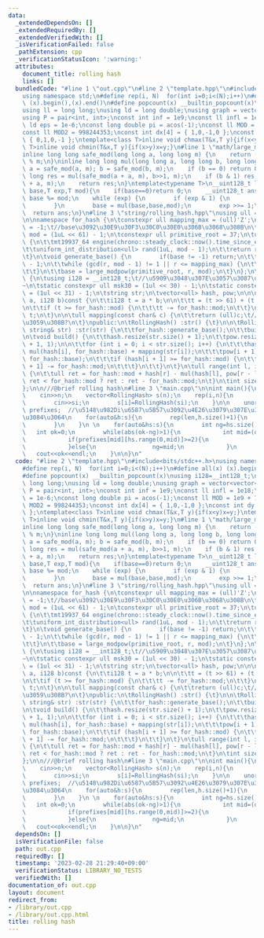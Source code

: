 ```yaml
---
data:
  _extendedDependsOn: []
  _extendedRequiredBy: []
  _extendedVerifiedWith: []
  _isVerificationFailed: false
  _pathExtension: cpp
  _verificationStatusIcon: ':warning:'
  attributes:
    document_title: rolling hash
    links: []
  bundledCode: "#line 1 \"out.cpp\"\n#line 2 \"template.hpp\"\n#include<bits/stdc++.h>\n\
    using namespace std;\n#define rep(i, N)  for(int i=0;i<(N);i++)\n#define all(x)\
    \ (x).begin(),(x).end()\n#define popcount(x) __builtin_popcount(x)\nusing i128=__int128_t;\n\
    using ll = long long;\nusing ld = long double;\nusing graph = vector<vector<int>>;\n\
    using P = pair<int, int>;\nconst int inf = 1e9;\nconst ll infl = 1e18;\nconst\
    \ ld eps = 1e-6;\nconst long double pi = acos(-1);\nconst ll MOD = 1e9 + 7;\n\
    const ll MOD2 = 998244353;\nconst int dx[4] = { 1,0,-1,0 };\nconst int dy[4] =\
    \ { 0,1,0,-1 };\ntemplate<class T>inline void chmax(T&x,T y){if(x<y)x=y;}\ntemplate<class\
    \ T>inline void chmin(T&x,T y){if(x>y)x=y;}\n#line 1 \"math/large_mod.hpp\"\n\
    inline long long safe_mod(long long a, long long m) {\n    return (a % m + m)\
    \ % m;\n}\ninline long long mul(long long a, long long b, long long m) {\n   \
    \ a = safe_mod(a, m); b = safe_mod(b, m);\n    if (b == 0) return 0;\n    long\
    \ long res = mul(safe_mod(a + a, m), b>>1, m);\n    if (b & 1) res = safe_mod(res\
    \ + a, m);\n    return res;\n}\ntemplate<typename T>\n__uint128_t large_modpow(T\
    \ base,T exp,T mod){\n    if(base==0)return 0;\n    __uint128_t ans = 1;\n   \
    \ base %= mod;\n    while (exp) {\n        if (exp & 1) {\n            ans = mul(ans,base,mod);\n\
    \        }\n        base = mul(base,base,mod);\n        exp >>= 1;\n    }\n  \
    \  return ans;\n}\n#line 3 \"string/rolling_hash.hpp\"\nusing ull = uint_fast64_t;\n\
    \n\nnamespace for_hash {\n\tconstexpr ull mapping_max = (ull)'Z';\n\tull base\
    \ = -1;\t//base\u3092\u30E9\u30F3\u30C0\u30E0\u306B\u3068\u308B\n\tconstexpr ull\
    \ mod = (1uL << 61) - 1;\n\tconstexpr ull primitive_root = 37;\n\tull strong_rand()\
    \ {\n\t\tmt19937_64 engine(chrono::steady_clock::now().time_since_epoch().count());\n\
    \t\tuniform_int_distribution<ull> rand(1uL, mod - 1);\n\t\treturn rand(engine);\n\
    \t}\n\tvoid generate_base() {\n        if(base != -1) return;\n\t\tull r = mod\
    \ - 1;\n\t\twhile (gcd(r, mod - 1) != 1 || r <= mapping_max) {\n\t\t\tr = strong_rand();\n\
    \t\t}\n\t\tbase = large_modpow(primitive_root, r, mod);\n\t}\n};\n\nclass RollingHash\
    \ {\n\tusing i128 = __int128_t;\t//\u5909\u3048\u307E\u3057\u3087\u3046\u306D\
    ~\n\tstatic constexpr ull msk30 = (1ul << 30) - 1;\n\tstatic constexpr ull msk61\
    \ = (1ul << 31) - 1;\n\tstring str;\n\tvector<ull> hash, pow;\n\n\n\tull mul(i128\
    \ a, i128 b)const {\n\t\ti128 t = a * b;\n\n\t\tt = (t >> 61) + (t & for_hash::mod);\n\
    \n\t\tif (t >= for_hash::mod) {\n\t\t\tt -= for_hash::mod;\n\t\t}\n\n\n\t\treturn\
    \ t;\n\t}\n\n\tull mapping(const char& c) {\n\t\treturn (ull)c;\t//\u5909\u66F4\
    \u3059\u308B?\n\t}\npublic:\n\tRollingHash() :str() {\t}\n\n\tRollingHash(const\
    \ string& str) :str(str) {\n\t\tfor_hash::generate_base();\n\t\tbuild();\n\t}\n\
    \n\tvoid build() {\n\t\thash.resize(str.size() + 1);\n\t\tpow.resize(str.size()\
    \ + 1, 1);\n\n\t\tfor (int i = 0; i < str.size(); i++) {\n\t\t\thash[i + 1] =\
    \ mul(hash[i], for_hash::base) + mapping(str[i]);\n\t\t\tpow[i + 1] = mul(pow[i],\
    \ for_hash::base);\n\t\t\tif (hash[i + 1] >= for_hash::mod) {\n\t\t\t\thash[i\
    \ + 1] -= for_hash::mod;\n\t\t\t}\n\t\t}\n\t}\n\tull range(int l, int r) const\
    \ {\n\t\tull ret = for_hash::mod + hash[r] - mul(hash[l], pow[r - l]);\n\t\treturn\
    \ ret < for_hash::mod ? ret : ret - for_hash::mod;\n\t}\n\tint size(){return str.size();}\n\
    };\n\n///@brief rolling hash\n#line 3 \"main.cpp\"\n\nint main(){\n    int n;\n\
    \    cin>>n;\n    vector<RollingHash> s(n);\n    rep(i,n){\n        string si;\n\
    \        cin>>si;\n        s[i]=RollingHash(si);\n    }\n\n    unordered_map<int,unordered_map<ull,int>>\
    \ prefixes;  //\u5148\u982Di\u6587\u5B57\u3092\u4E26\u3079\u307E\u304F\u3063\u305F\
    \u3084\u3064\n    for(auto&h:s){\n        rep(len,h.size()+1){\n            prefixes[len][h.range(0,len)]++;\n\
    \        }\n    }\n \n    for(auto&hs:s){\n        int ng=hs.size()+1;\n     \
    \   int ok=0;\n        while(abs(ok-ng)>1){\n            int mid=(ok+ng)/2;\n\
    \            if(prefixes[mid][hs.range(0,mid)]>=2){\n                ok=mid;\n\
    \            }else{\n                ng=mid;\n            }\n        }\n     \
    \   cout<<ok<<endl;\n    }\n\n}\n"
  code: "#line 2 \"template.hpp\"\n#include<bits/stdc++.h>\nusing namespace std;\n\
    #define rep(i, N)  for(int i=0;i<(N);i++)\n#define all(x) (x).begin(),(x).end()\n\
    #define popcount(x) __builtin_popcount(x)\nusing i128=__int128_t;\nusing ll =\
    \ long long;\nusing ld = long double;\nusing graph = vector<vector<int>>;\nusing\
    \ P = pair<int, int>;\nconst int inf = 1e9;\nconst ll infl = 1e18;\nconst ld eps\
    \ = 1e-6;\nconst long double pi = acos(-1);\nconst ll MOD = 1e9 + 7;\nconst ll\
    \ MOD2 = 998244353;\nconst int dx[4] = { 1,0,-1,0 };\nconst int dy[4] = { 0,1,0,-1\
    \ };\ntemplate<class T>inline void chmax(T&x,T y){if(x<y)x=y;}\ntemplate<class\
    \ T>inline void chmin(T&x,T y){if(x>y)x=y;}\n#line 1 \"math/large_mod.hpp\"\n\
    inline long long safe_mod(long long a, long long m) {\n    return (a % m + m)\
    \ % m;\n}\ninline long long mul(long long a, long long b, long long m) {\n   \
    \ a = safe_mod(a, m); b = safe_mod(b, m);\n    if (b == 0) return 0;\n    long\
    \ long res = mul(safe_mod(a + a, m), b>>1, m);\n    if (b & 1) res = safe_mod(res\
    \ + a, m);\n    return res;\n}\ntemplate<typename T>\n__uint128_t large_modpow(T\
    \ base,T exp,T mod){\n    if(base==0)return 0;\n    __uint128_t ans = 1;\n   \
    \ base %= mod;\n    while (exp) {\n        if (exp & 1) {\n            ans = mul(ans,base,mod);\n\
    \        }\n        base = mul(base,base,mod);\n        exp >>= 1;\n    }\n  \
    \  return ans;\n}\n#line 3 \"string/rolling_hash.hpp\"\nusing ull = uint_fast64_t;\n\
    \n\nnamespace for_hash {\n\tconstexpr ull mapping_max = (ull)'Z';\n\tull base\
    \ = -1;\t//base\u3092\u30E9\u30F3\u30C0\u30E0\u306B\u3068\u308B\n\tconstexpr ull\
    \ mod = (1uL << 61) - 1;\n\tconstexpr ull primitive_root = 37;\n\tull strong_rand()\
    \ {\n\t\tmt19937_64 engine(chrono::steady_clock::now().time_since_epoch().count());\n\
    \t\tuniform_int_distribution<ull> rand(1uL, mod - 1);\n\t\treturn rand(engine);\n\
    \t}\n\tvoid generate_base() {\n        if(base != -1) return;\n\t\tull r = mod\
    \ - 1;\n\t\twhile (gcd(r, mod - 1) != 1 || r <= mapping_max) {\n\t\t\tr = strong_rand();\n\
    \t\t}\n\t\tbase = large_modpow(primitive_root, r, mod);\n\t}\n};\n\nclass RollingHash\
    \ {\n\tusing i128 = __int128_t;\t//\u5909\u3048\u307E\u3057\u3087\u3046\u306D\
    ~\n\tstatic constexpr ull msk30 = (1ul << 30) - 1;\n\tstatic constexpr ull msk61\
    \ = (1ul << 31) - 1;\n\tstring str;\n\tvector<ull> hash, pow;\n\n\n\tull mul(i128\
    \ a, i128 b)const {\n\t\ti128 t = a * b;\n\n\t\tt = (t >> 61) + (t & for_hash::mod);\n\
    \n\t\tif (t >= for_hash::mod) {\n\t\t\tt -= for_hash::mod;\n\t\t}\n\n\n\t\treturn\
    \ t;\n\t}\n\n\tull mapping(const char& c) {\n\t\treturn (ull)c;\t//\u5909\u66F4\
    \u3059\u308B?\n\t}\npublic:\n\tRollingHash() :str() {\t}\n\n\tRollingHash(const\
    \ string& str) :str(str) {\n\t\tfor_hash::generate_base();\n\t\tbuild();\n\t}\n\
    \n\tvoid build() {\n\t\thash.resize(str.size() + 1);\n\t\tpow.resize(str.size()\
    \ + 1, 1);\n\n\t\tfor (int i = 0; i < str.size(); i++) {\n\t\t\thash[i + 1] =\
    \ mul(hash[i], for_hash::base) + mapping(str[i]);\n\t\t\tpow[i + 1] = mul(pow[i],\
    \ for_hash::base);\n\t\t\tif (hash[i + 1] >= for_hash::mod) {\n\t\t\t\thash[i\
    \ + 1] -= for_hash::mod;\n\t\t\t}\n\t\t}\n\t}\n\tull range(int l, int r) const\
    \ {\n\t\tull ret = for_hash::mod + hash[r] - mul(hash[l], pow[r - l]);\n\t\treturn\
    \ ret < for_hash::mod ? ret : ret - for_hash::mod;\n\t}\n\tint size(){return str.size();}\n\
    };\n\n///@brief rolling hash\n#line 3 \"main.cpp\"\n\nint main(){\n    int n;\n\
    \    cin>>n;\n    vector<RollingHash> s(n);\n    rep(i,n){\n        string si;\n\
    \        cin>>si;\n        s[i]=RollingHash(si);\n    }\n\n    unordered_map<int,unordered_map<ull,int>>\
    \ prefixes;  //\u5148\u982Di\u6587\u5B57\u3092\u4E26\u3079\u307E\u304F\u3063\u305F\
    \u3084\u3064\n    for(auto&h:s){\n        rep(len,h.size()+1){\n            prefixes[len][h.range(0,len)]++;\n\
    \        }\n    }\n \n    for(auto&hs:s){\n        int ng=hs.size()+1;\n     \
    \   int ok=0;\n        while(abs(ok-ng)>1){\n            int mid=(ok+ng)/2;\n\
    \            if(prefixes[mid][hs.range(0,mid)]>=2){\n                ok=mid;\n\
    \            }else{\n                ng=mid;\n            }\n        }\n     \
    \   cout<<ok<<endl;\n    }\n\n}\n"
  dependsOn: []
  isVerificationFile: false
  path: out.cpp
  requiredBy: []
  timestamp: '2023-02-28 21:29:40+09:00'
  verificationStatus: LIBRARY_NO_TESTS
  verifiedWith: []
documentation_of: out.cpp
layout: document
redirect_from:
- /library/out.cpp
- /library/out.cpp.html
title: rolling hash
---
```


